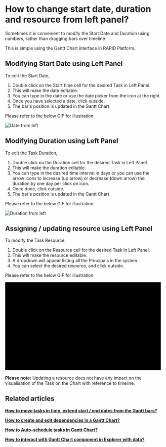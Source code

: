 # How to change start date, duration and resource from left panel?

Sometimes it is convenient to modify the Start Date and Duration using numbers, rather than dragging bars over timeline.

This is simple using the Gantt Chart interface in RAPID Platform.

## Modifying Start Date using Left Panel

To edit the Start Date,

1. Double click on the Start time cell for the desired Task in Left Panel.
2. This will make the date editable.
3. You can type in the date or use the date picker from the icon at the right.
4. Once you have selected a date, click outside.
5. The bar's position is updated in the Gantt Chart.

Please refer to the below GIF for illustration

![Date from left](changing-date.gif)

## Modifying Duration using Left Panel

To edit the Task Duration,

1. Double click on the Duration cell for the desired Task in Left Panel.
2. This will make the duration editable.
3. You can type in the desired time interval in days or you can use the arrow icons to increase (up arrow) or decrease (down arrow) the duration by one day per click on icon.
4. Once done, click outside.
5. The bar's position is updated in the Gantt Chart.

Please refer to the below GIF for illustration

![Duration from left](changing-duration.gif)

## Assigning / updating resource using Left Panel

To modify the Task Resource,

1. Double click on the Resource cell for the desired Task in Left Panel.
2. This will make the resource editable.
3. A dropdown will appear listing all the Principals in the system.
4. You can select the desired resource, and click outside.

Please refer to the below GIF for illustration

![Ressource from left](changing-resource.gif)

**Please note:** Updating a resource does not have any impact on the visualisation of the Task on the Chart with reference to timeline.

## Related articles

[**How to move tasks in time, extend start / end dates from the Gantt bars?**](../altering-dates/altering-dates.md "How to move tasks in time, extend start / end dates from the Gantt bars?")

[**How to create and edit dependencies in a Gantt Chart?**](../how-to-create-and-edit-dependencies-in-a-gantt-chart/how-to-create-and-edit-dependencies-in-a-gantt-chart.md "How to create and edit dependencies in a Gantt Chart?")

[**How to Auto-schedule tasks in Gantt Chart?**](../how-to-auto-schedule-tasks-in-gantt-chart/how-to-auto-schedule-tasks-in-gantt-chart.md "How to Auto-schedule tasks in Gantt Chart?")

[**How to interact with Gantt Chart component in Explorer with data?**](../1-how-to-interact-with-a-gantt-chart-in-explorer/1-how-to-interact-with-a-gantt-chart-in-explorer.md "How to interact with a Gantt Chart?")